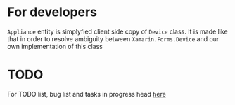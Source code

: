 # For developers
```Appliance``` entity is simplyfied client side copy of ```Device``` class. It is made like that in order to resolve ambiguity between ```Xamarin.Forms.Device``` and our own implementation of this class

# TODO
For TODO list, bug list and tasks in progress head [here](https://github.com/CIRCULARKA/InvMan/projects/1)
